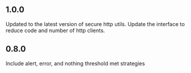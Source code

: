 ## 1.0.0

Updated to the latest version of secure http utils. Update the interface to reduce code and number of http clients.

## 0.8.0

Include alert, error, and nothing threshold met strategies
